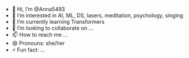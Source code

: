 - 👋 Hi, I’m @Anna5493
- 👀 I’m interested in AI, ML, DS, lasers, meditation, psychology, singing
- 🌱 I’m currently learning Transformers
- 💞️ I’m looking to collaborate on ...
- 📫 How to reach me ...
- 😄 Pronouns: she/her
- ⚡ Fun fact: ...

<!---
Anna5493/Anna5493 is a ✨ special ✨ repository because its `README.md` (this file) appears on your GitHub profile.
You can click the Preview link to take a look at your changes.
--->
